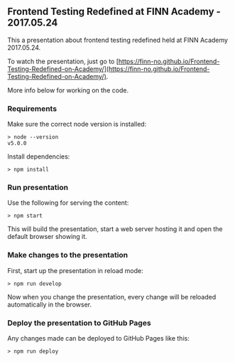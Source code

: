## Frontend Testing Redefined at FINN Academy - 2017.05.24

This a presentation about frontend testing redefined held at FINN Academy 2017.05.24.

To watch the presentation, just go to [https://finn-no.github.io/Frontend-Testing-Redefined-on-Academy/](https://finn-no.github.io/Frontend-Testing-Redefined-on-Academy/).

More info below for working on the code.

### Requirements

Make sure the correct node version is installed:

```
> node --version
v5.0.0

```

Install dependencies:

```
> npm install
```

### Run presentation

Use the following for serving the content:

```
> npm start
```

This will build the presentation, start a web server hosting it and
open the default browser showing it.

### Make changes to the presentation

First, start up the presentation in reload mode:

```
> npm run develop
```

Now when you change the presentation, every change will be reloaded
automatically in the browser.

### Deploy the presentation to GitHub Pages

Any changes made can be deployed to GitHub Pages like this:

```
> npm run deploy
```
